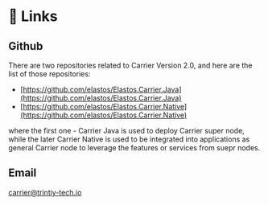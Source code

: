 # 🔗 Links

## Github

There are two repositories related to Carrier Version 2.0, and here are the list of those repositories:

* [https://github.com/elastos/Elastos.Carrier.Java](https://github.com/elastos/Elastos.Carrier.Java)
* [https://github.com/elastos/Elastos.Carrier.Native](https://github.com/elastos/Elastos.Carrier.Native)

where the first one - Carrier Java is used to deploy Carrier super node, while the later Carrier Native is used to be integrated into applications as general Carrier node to leverage the features or services from suepr nodes.

## Email&#x20;

carrier@trintiy-tech.io
